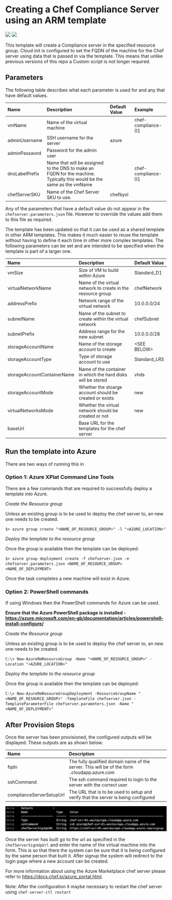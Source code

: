 # Creating a Chef Compliance Server using an ARM template

<a href="https://portal.azure.com/#create/Microsoft.Template/uri/https%3A%2F%2Fraw.githubusercontent.com%2Fchef-partners%2Farm-templates%2Fmaster%2Farm-compliance-server%2Fcomplianceserver.json" target="_blank"><img src="http://azuredeploy.net/deploybutton.png"/></a>
<a href="http://armviz.io/#/?load=https%3A%2F%2Fraw.githubusercontent.com%2Fchef-partners%2Farm-templates%2Fmaster%2Farm-compliance-server%2Fcomplianceserver.json" target="_blank">
    <img src="http://armviz.io/visualizebutton.png"/>
</a>

This template will create a Compliance server in the specified resource group.  Cloud init is configured to set the FQDN of the machine for the Chef server using data that is passed in via the template.  This means that unlike previous versions of this repo a Custom script is not longer required.

## Parameters

The following table describes what each parameter is used for and any that have default values.

| Name           | Description                                                                                                           | Default Value | Example            |
|:---------------|:----------------------------------------------------------------------------------------------------------------------|:--------------|:-------------------|
| vmName         | Name of the virtual machine                                                                                           |               | chef-compliance-01 |
| adminUsername  | SSH username for the server                                                                                           | azure         |                    |
| adminPassword  | Password for the admin user                                                                                           |               |                    |
| dnsLabelPrefix | Name that will be assigned to the DNS to make an FQDN for the machine. Typically this would be the same as the vmName |               | chef-compliance-01 |
| chefServerSKU  | Name of the Chef Server SKU to use.                                                                                   | chefbyol      |                    |

Any of the parameters that have a default value do not appear in the `chefserver.parameters.json` file.  However to override the values add them to this file as required.

The template has been updated so that it can be used as a shared template in other ARM templates.  This makes it much easier to reuse the template without having to define it each time in other more complex templates.  The following parameters can be set and are intended to be specified when the template is part of a larger one.

| Name                        | Description                                                  | Default Value     |
|:----------------------------|:-------------------------------------------------------------|:------------------|
| vmSize                      | Size of VM to build within Azure                             | Standard_D1       |
| virtualNetworkName          | Name of the virtual network to create in the resource group  | chefNetwork       |
| addressPrefix               | Network range of the virtual network                         | 10.0.0.0/24       |
| subnetName                  | Name of the subnet to create within the virtual network      | chefSubnet        |
| subnetPrefix                | Address range for the new subnet                             | 10.0.0.0/28       |
| storageAccountName          | Name of the storage account to create                        | &lt;SEE BELOW&gt; |
| storageAccountType          | Type of storage account to use                               | Standard_LRS      |
| storageAccountContainerName | Name of the container in which the hard disks will be stored | vhds              |
| storageAccountMode          | Whether the stoarge account should be created or exists      | new               |
| virtualNetworksMode         | Whether the virtual network should be created or not         | new               |
| baseUrl                     | Base URL for the templates for the chef server               |                   |


## Run the template into Azure

There are two ways of running this in

### Option 1: Azure XPlat Command Line Tools

There are a few commands that are required to successfully deploy a template into Azure.

_Create the Resource group_

Unless an existing group is to be used to deploy the chef server to, an new one needs to be created.

```
$> azure group create "<NAME_OF_RESOURCE_GROUP>" -l "<AZURE_LOCATION>"
```

_Deploy the template to the resource group_

Once the group is available then the template can be deployed:

```
$> azure group deployment create -f chefserver.json -e chefserver.parameters.json <NAME_OF_RESOURCE_GROUP> <NAME_OF_DEPLOYMENT>
```

Once the task completes a new machine will exist in Azure.

### Option 2: PowerShell commands

If using Windows then the PowerShell commands for Azure can be used.

**Ensure that the Azure PowerShell package is installed - https://azure.microsoft.com/en-gb/documentation/articles/powershell-install-configure/**

_Create the Resource group_

Unless an existing group is to be used to deploy the chef server to, an new one needs to be created.

```
C:\> New-AzureRmResourceGroup -Name "<NAME_OF_RESOURCE_GROUP>" -Location "<AZURE_LOCATION>"
```

_Deploy the template to the resource group_

Once the group is available then the template can be deployed:

```
C:\> New-AzureRmResoureGroupDeployment -ResourceGroupName "<NAME_OF_RESOURCE_GROUP>" -TemplateFile chefserver.json -TemplateParameterFile chefserver.parameters.json -Name "<NAME_OF_DEPLOYMENT>"
```

## After Provision Steps

Once the server has been provisioned, the configured outputs will be displayed.  These outputs are as shown below:

| Name                     | Description                                                                                                             |
|:-------------------------|:------------------------------------------------------------------------------------------------------------------------|
| fqdn                     | The fully qualified domain name of the server.  This will be of the form <dnsLabelPrefix>.<location>.cloudapp.azure.com |
| sshCommand               | The ssh command required to login to the server with the correct user                                                   |
| complianceServerSetupUrl | The URL that is to be used to setup and verify that the server is being configured                                      |

![ARM Template Outputs](/arm-chef-server/images/outputs.png)

Once the server has built go to the url as specified in the `chefServerSignUpUrl` and enter the name of the virtual machine into the form.  This is so that there the system can be sure that it is being configured by the same person that built it.  After signup the system will redirect to the login page where a new account can be created.

For more information about using the Azure Marketplace chef server please refer to https://docs.chef.io/azure_portal.html.

Note:  After the configuration it maybe necessary to restart the chef server using `chef-server-ctl restart`
